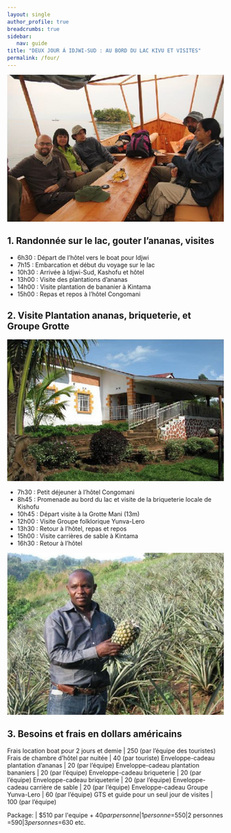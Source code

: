 ```yaml
---
layout: single
author_profile: true
breadcrumbs: true
sidebar:
   nav: guide
title: "DEUX JOUR Á IDJWI-SUD : AU BORD DU LAC KIVU ET VISITES"
permalink: /four/
---
```

![Image](../assets/images/image4a.jpg)

## 1. Randonnée sur le lac, gouter l’ananas, visites

* 6h30 : Départ de l’hôtel vers le boat pour Idjwi  
* 7h15 : Embarcation et début du voyage sur le lac              
* 10h30 : Arrivée à Idjwi-Sud, Kashofu et hôtel  
* 13h00 : Visite des plantations d’ananas  
* 14h00 : Visite plantation de bananier à Kintama  
* 15h00 : Repas et repos à l’hôtel Congomani  

## 2. Visite Plantation ananas, briqueterie, et Groupe Grotte
![Image](../assets/images/image4b.jpg)  

* 7h30 : Petit déjeuner à l’hôtel Congomani  
* 8h45 : Promenade au bord du lac et visite de la briqueterie locale de Kishofu  
* 10h45 : Départ visite à la Grotte Mani (13m)  
* 12h00 : Visite Groupe folklorique Yunva-Lero  
* 13h30 : Retour à l’hôtel, repas et repos  
* 15h00 : Visite carrières de sable à Kintama    
* 16h30 : Retour à l’hôtel  

![Image](../assets/images/image4c.jpg)

## 3. Besoins et frais en dollars américains  

Frais location boat pour 2 jours et demie | 250 (par l’équipe des touristes)
Frais de chambre d’hôtel par nuitée | 40 (par touriste)
Enveloppe-cadeau plantation d’ananas | 20 (par l’équipe)
Enveloppe-cadeau plantation bananiers | 20 (par l’équipe)
Enveloppe-cadeau briqueterie | 20 (par l’équipe)
Enveloppe-cadeau briqueterie | 20 (par l’équipe)
Enveloppe-cadeau carrière de sable | 20 (par l’équipe)
Enveloppe-cadeau Groupe Yunva-Lero | 60 (par l’équipe) 
GTS et guide pour un seul jour de visites |	100 (par l’équipe)

Package: | $510 par l'equipe + $40 par personne|1 personne =$550|2 personnes =$590|3 personnes =$630 etc.

<!--- Package	| USD par X nombre + équipes des touristes --->
